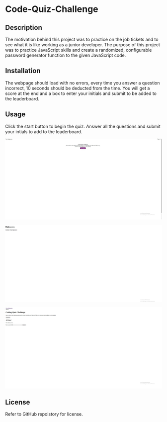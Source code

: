 # Code-Quiz-Challenge
## Description

The motivation behind this project was to practice on the job tickets and to see what it is like working as a junior developer. The purpose of this project was to practice JavaScript skills and create a randomized, configurable password generator function to the given JavaScript code.



## Installation

The webpage should load with no errors, every time you answer a question incorrect, 10 seconds should be deducted from the time. You will get a score at the end and a box to enter your initials and submit to be added to the leaderboard.

## Usage

Click the start button to begin the quiz. Answer all the questions and submit your intials to add to the leaderboard.




![alt text](./assets/images/Screenshot%202022-12-19%20220907.jpg)

![alt text](./assets/images/Screenshot%202022-12-19%20220815.jpg)

![alt text](./assets/images/Screenshot%202022-12-19%20220956.jpg)



## License

Refer to GitHub repoistory for license.